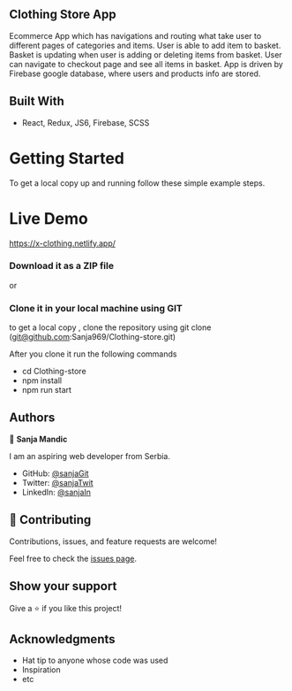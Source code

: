 ## Clothing Store App

Ecommerce App which has navigations and routing what take user to different pages of categories and items. User is able to add item to basket. Basket is updating when user is adding or deleting items from basket. User can navigate to checkout page and see all items in basket. App is driven by Firebase google database, where users and products info are stored.

## Built With

- React, Redux, JS6, Firebase, SCSS

# Getting Started

To get a local copy up and running follow these simple example steps.

# Live Demo

https://x-clothing.netlify.app/


### Download it as a ZIP file
or

### Clone it in your local machine using GIT
to get a local copy , clone the repository using git clone
(git@github.com:Sanja969/Clothing-store.git)

After you clone it run  the following commands

 - cd Clothing-store
 - npm install
- npm run start

## Authors

👤 **Sanja Mandic**

I am an aspiring web developer from Serbia.
- GitHub: [@sanjaGit](https://github.com/Sanja969)
- Twitter: [@sanjaTwit](https://twitter.com/SanjaMandic42)
- LinkedIn: [@sanjaIn](https://linkedin.com/in/sanja-mandic-823995a2/)

## 🤝 Contributing

Contributions, issues, and feature requests are welcome!

Feel free to check the [issues page](../../issues/).

## Show your support

Give a ⭐️ if you like this project!

## Acknowledgments

- Hat tip to anyone whose code was used
- Inspiration
- etc
